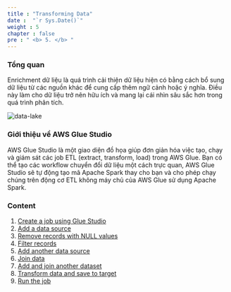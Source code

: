 ```yaml
---
title : "Transforming Data"
date :  "`r Sys.Date()`" 
weight : 5
chapter : false
pre : " <b> 5. </b> "
---
```


### Tổng quan

Enrichment dữ liệu là quá trình cải thiện dữ liệu hiện có bằng cách bổ sung dữ liệu từ các nguồn khác để cung cấp thêm ngữ cảnh hoặc ý nghĩa. Điều này làm cho dữ liệu trở nên hữu ích và mang lại cái nhìn sâu sắc hơn trong quá trình phân tích.

![data-lake](../images/5.transforming/001-arc-transforming.png)

### Giới thiệu về AWS Glue Studio

AWS Glue Studio là một giao diện đồ họa giúp đơn giản hóa việc tạo, chạy và giám sát các job ETL (extract, transform, load) trong AWS Glue. Bạn có thể tạo các workflow chuyển đổi dữ liệu một cách trực quan, AWS Glue Studio sẽ tự động tạo mã Apache Spark thay cho bạn và cho phép chạy chúng trên động cơ ETL không máy chủ của AWS Glue sử dụng Apache Spark.

### Content
1. [Create a job using Glue Studio](5.1-Create-a-job-using-Glue-Studio/)
2. [Add a data source](5.2-Add-a-data-source/)
3. [Remove records with NULL values](5.3-Remove-records-with-NULL-values/)
4. [Filter records](5.4-Filter-records/)
5. [Add another data source](5.5-Add-another-data-source/)
6. [Join data](5.6-Join-data/)
7. [Add and join another dataset](5.7-Add-and-join-another-dataset/)
8. [Transform data and save to target](5.8-Transform-data-and-save-to-target/)
9. [Run the job](5.9-Run-the-job/)